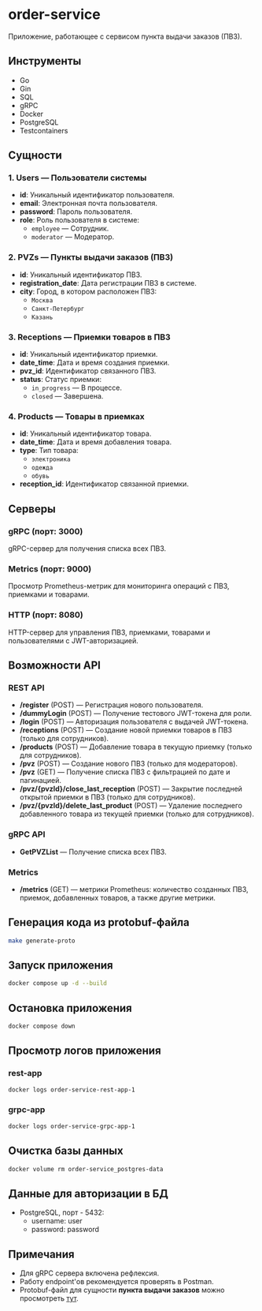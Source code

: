 # order-service

Приложение, работающее с сервисом пункта выдачи заказов (ПВЗ).

## Инструменты

- Go
- Gin
- SQL
- gRPC
- Docker
- PostgreSQL
- Testcontainers

## Сущности

### 1. **Users** — Пользователи системы
- **id**: Уникальный идентификатор пользователя.
- **email**: Электронная почта пользователя.
- **password**: Пароль пользователя.
- **role**: Роль пользователя в системе:
  - `employee` — Сотрудник.
  - `moderator` — Модератор.

### 2. **PVZs** — Пункты выдачи заказов (ПВЗ)
- **id**: Уникальный идентификатор ПВЗ.
- **registration_date**: Дата регистрации ПВЗ в системе.
- **city**: Город, в котором расположен ПВЗ:
  - `Москва`
  - `Санкт-Петербург`
  - `Казань`

### 3. **Receptions** — Приемки товаров в ПВЗ
- **id**: Уникальный идентификатор приемки.
- **date_time**: Дата и время создания приемки.
- **pvz_id**: Идентификатор связанного ПВЗ.
- **status**: Статус приемки:
  - `in_progress` — В процессе.
  - `closed` — Завершена.

### 4. **Products** — Товары в приемках
- **id**: Уникальный идентификатор товара.
- **date_time**: Дата и время добавления товара.
- **type**: Тип товара:
  - `электроника`
  - `одежда`
  - `обувь`
- **reception_id**: Идентификатор связанной приемки.

## Серверы

### gRPC (порт: 3000)

gRPC-сервер для получения списка всех ПВЗ.

### Metrics (порт: 9000)

Просмотр Prometheus-метрик для мониторинга операций с ПВЗ, приемками и товарами.

### HTTP (порт: 8080)

HTTP-сервер для управления ПВЗ, приемками, товарами и пользователями с JWT-авторизацией.

## Возможности API

### REST API

- **/register** (POST) — Регистрация нового пользователя.
- **/dummyLogin** (POST) — Получение тестового JWT-токена для роли.
- **/login** (POST) — Авторизация пользователя с выдачей JWT-токена.
- **/receptions** (POST) — Создание новой приемки товаров в ПВЗ (только для сотрудников).
- **/products** (POST) — Добавление товара в текущую приемку (только для сотрудников).
- **/pvz** (POST) — Создание нового ПВЗ (только для модераторов).
- **/pvz** (GET) — Получение списка ПВЗ с фильтрацией по дате и пагинацией.
- **/pvz/{pvzId}/close_last_reception** (POST) — Закрытие последней открытой приемки в ПВЗ (только для сотрудников).
- **/pvz/{pvzId}/delete_last_product** (POST) — Удаление последнего добавленного товара из текущей приемки (только для
  сотрудников).

### gRPC API

- **GetPVZList** — Получение списка всех ПВЗ.

### Metrics

- **/metrics** (GET) — метрики Prometheus: количество созданных ПВЗ, приемок, добавленных товаров, а также другие метрики.

## Генерация кода из protobuf-файла

```bash
make generate-proto
```

## Запуск приложения

```bash
docker compose up -d --build
```

## Остановка приложения

```bash
docker compose down
```

## Просмотр логов приложения

### rest-app

```bash
docker logs order-service-rest-app-1
```

### grpc-app

```bash
docker logs order-service-grpc-app-1
```

## Очистка базы данных

```bash
docker volume rm order-service_postgres-data
```

## Данные для авторизации в БД

- PostgreSQL, порт - 5432:
    - username: user
    - password: password

## Примечания

- Для gRPC сервера включена рефлексия.
- Работу endpoint'ов рекомендуется проверять в Postman.
- Protobuf-файл для сущности **пункта выдачи заказов** можно
  просмотреть [тут](https://github.com/ners1us/order-service/blob/main/internal/api/grpc/proto/pvz.proto).